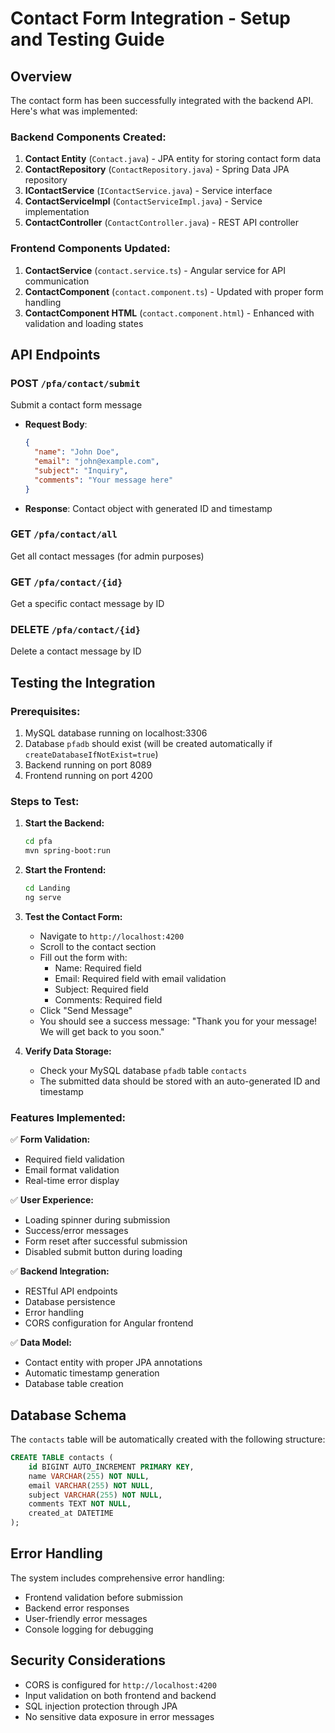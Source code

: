 # Contact Form Integration - Setup and Testing Guide

## Overview
The contact form has been successfully integrated with the backend API. Here's what was implemented:

### Backend Components Created:
1. **Contact Entity** (`Contact.java`) - JPA entity for storing contact form data
2. **ContactRepository** (`ContactRepository.java`) - Spring Data JPA repository
3. **IContactService** (`IContactService.java`) - Service interface
4. **ContactServiceImpl** (`ContactServiceImpl.java`) - Service implementation
5. **ContactController** (`ContactController.java`) - REST API controller

### Frontend Components Updated:
1. **ContactService** (`contact.service.ts`) - Angular service for API communication
2. **ContactComponent** (`contact.component.ts`) - Updated with proper form handling
3. **ContactComponent HTML** (`contact.component.html`) - Enhanced with validation and loading states

## API Endpoints

### POST `/pfa/contact/submit`
Submit a contact form message
- **Request Body**: 
  ```json
  {
    "name": "John Doe",
    "email": "john@example.com", 
    "subject": "Inquiry",
    "comments": "Your message here"
  }
  ```
- **Response**: Contact object with generated ID and timestamp

### GET `/pfa/contact/all`
Get all contact messages (for admin purposes)

### GET `/pfa/contact/{id}`
Get a specific contact message by ID

### DELETE `/pfa/contact/{id}`
Delete a contact message by ID

## Testing the Integration

### Prerequisites:
1. MySQL database running on localhost:3306
2. Database `pfadb` should exist (will be created automatically if `createDatabaseIfNotExist=true`)
3. Backend running on port 8089
4. Frontend running on port 4200

### Steps to Test:

1. **Start the Backend:**
   ```bash
   cd pfa
   mvn spring-boot:run
   ```

2. **Start the Frontend:**
   ```bash
   cd Landing
   ng serve
   ```

3. **Test the Contact Form:**
   - Navigate to `http://localhost:4200`
   - Scroll to the contact section
   - Fill out the form with:
     - Name: Required field
     - Email: Required field with email validation
     - Subject: Required field
     - Comments: Required field
   - Click "Send Message"
   - You should see a success message: "Thank you for your message! We will get back to you soon."

4. **Verify Data Storage:**
   - Check your MySQL database `pfadb` table `contacts`
   - The submitted data should be stored with an auto-generated ID and timestamp

### Features Implemented:

✅ **Form Validation:**
- Required field validation
- Email format validation
- Real-time error display

✅ **User Experience:**
- Loading spinner during submission
- Success/error messages
- Form reset after successful submission
- Disabled submit button during loading

✅ **Backend Integration:**
- RESTful API endpoints
- Database persistence
- Error handling
- CORS configuration for Angular frontend

✅ **Data Model:**
- Contact entity with proper JPA annotations
- Automatic timestamp generation
- Database table creation

## Database Schema

The `contacts` table will be automatically created with the following structure:
```sql
CREATE TABLE contacts (
    id BIGINT AUTO_INCREMENT PRIMARY KEY,
    name VARCHAR(255) NOT NULL,
    email VARCHAR(255) NOT NULL,
    subject VARCHAR(255) NOT NULL,
    comments TEXT NOT NULL,
    created_at DATETIME
);
```

## Error Handling

The system includes comprehensive error handling:
- Frontend validation before submission
- Backend error responses
- User-friendly error messages
- Console logging for debugging

## Security Considerations

- CORS is configured for `http://localhost:4200`
- Input validation on both frontend and backend
- SQL injection protection through JPA
- No sensitive data exposure in error messages
